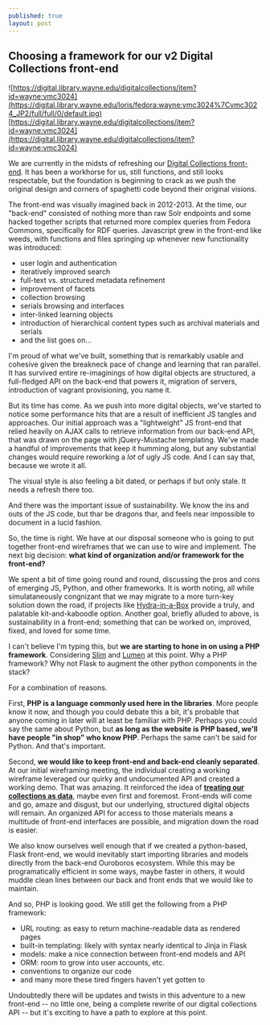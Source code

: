 ```yaml
---
published: true
layout: post
---
```

## Choosing a framework for our v2 Digital Collections front-end

![https://digital.library.wayne.edu/digitalcollections/item?id=wayne:vmc3024](https://digital.library.wayne.edu/loris/fedora:wayne:vmc3024%7Cvmc3024_JP2/full/full/0/default.jpg) [https://digital.library.wayne.edu/digitalcollections/item?id=wayne:vmc3024](https://digital.library.wayne.edu/digitalcollections/item?id=wayne:vmc3024)

We are currently in the midsts of refreshing our [Digital Collections front-end](https://digital.library.wayne.edu/digitalcollections/).  It has been a workhorse for us, still functions, and still looks respectable, but the foundation is beginning to crack as we push the original design and corners of spaghetti code beyond their original visions.

The front-end was visually imagined back in 2012-2013.  At the time, our "back-end" consisted of nothing more than raw Solr endpoints and some hacked together scripts that returned more complex queries from Fedora Commons, specifically for RDF queries.  Javascript grew in the front-end like weeds, with functions and files springing up whenever new functionality was introduced:

* user login and authentication
* iteratively improved search
* full-text vs. structured metadata refinement
* improvement of facets
* collection browsing
* serials browsing and interfaces
* inter-linked learning objects
* introduction of hierarchical content types such as archival materials and serials
* and the list goes on...

I'm proud of what we've built, something that is remarkably usable and cohesive given the breakneck pace of change and learning that ran parallel.  It has survived entire re-imaginings of how digital objects are structured, a full-fledged API on the back-end that powers it, migration of servers, introduction of vagrant provisioning, you name it.  

But its time has come.  As we push into more digital objects, we've started to notice some performance hits that are a result of inefficient JS tangles and approaches.  Our initial approach was a "lightweight" JS front-end that relied heavily on AJAX calls to retrieve information from our back-end API, that was drawn on the page with jQuery-Mustache templating.  We've made a handful of improvements that keep it humming along, but any substantial changes would require reworking a *lot* of ugly JS code.  And I can say that, because we wrote it all.

The visual style is also feeling a bit dated, or perhaps if but only stale.  It needs a refresh there too.  

And there was the important issue of sustainability.  We know the ins and outs of the JS code, but thar be dragons thar, and feels near impossible to document in a lucid fashion.

So, the time is right.  We have at our disposal someone who is going to put together front-end wireframes that we can use to wire and implement.  The next big decision: **what kind of organization and/or framework for the front-end?**

We spent a bit of time going round and round, discussing the pros and cons of emerging JS, Python, and other frameworks.  It is worth noting, all while simulataneously congnizant that we may migrate to a more turn-key solution down the road, if projects like [Hydra-in-a-Box](http://hydrainabox.projecthydra.org/) provide a truly, and palatable kit-and-kaboodle option.  Another goal, briefly alluded to above, is sustainability in a front-end; something that can be worked on, improved, fixed, and loved for some time.

I can't believe I'm typing this, but **we are starting to hone in on using a PHP framework**.  Considering [Slim](http://www.slimframework.com/) and [Lumen](https://lumen.laravel.com/) at this point.  Why a PHP framework?  Why not Flask to augment the other python components in the stack?

For a combination of reasons.

First, **PHP is a language commonly used here in the libraries**.  More people know it now, and though you could debate this a bit, it's probable that anyone coming in later will at least be familiar with PHP.  Perhaps you could say the same about Python, but **as long as the website is PHP based, we'll have people "in shop" who know PHP**.  Perhaps the same can't be said for Python.  And that's important.

Second, **we would like to keep front-end and back-end cleanly separated**.  At our initial wireframing meeting, the individual creating a working wireframe leveraged our quirky and undocumented API and created a working demo.  That was amazing.  It reinforced the idea of **[treating our collections as data](http://digitalpreservation.gov/meetings/dcs16.html)**, maybe even first and foremost.  Front-ends will come and go, amaze and disgust, but our underlying, structured digital objects will remain.  An organized API for access to those materials means a multitude of front-end interfaces are possible, and migration down the road is easier.  

We also know ourselves well enough that if we created a python-based, Flask front-end, we would inevitably start importing libraries and models directly from the back-end Ouroboros ecosystem.  While this may be programatically efficient in some ways, maybe faster in others, it would muddle clean lines between our back and front ends that we would like to maintain.

And so, PHP is looking good.  We still get the following from a PHP framework:

* URL routing: as easy to return machine-readable data as rendered pages
* built-in templating: likely with syntax nearly identical to Jinja in Flask
* models: make a nice connection between front-end models and API
* ORM: room to grow into user accounts, etc.
* conventions to organize our code
* and many more these tired fingers haven't yet gotten to

Undoubtedly there will be updates and twists in this adventure to a new front-end -- no little one, being a complete rewrite of our digital collections API -- but it's exciting to have a path to explore at this point.















